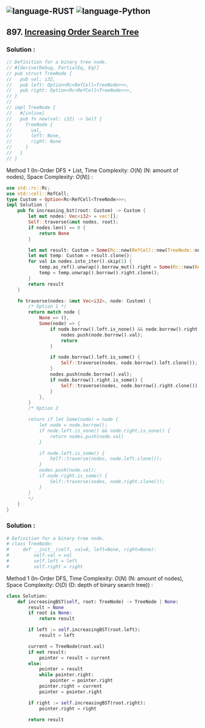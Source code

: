 ![language-RUST](https://img.shields.io/badge/RUST-8d4004?style=for-the-badge&logo=RUST)
![language-Python](https://img.shields.io/badge/Python-ffd43b?style=for-the-badge&logo=PYTHON)
---

## 897. [Increasing Order Search Tree](https://leetcode.com/problems/increasing-order-search-tree)

### Solution :

```rust
// Definition for a binary tree node.
// #[derive(Debug, PartialEq, Eq)]
// pub struct TreeNode {
//   pub val: i32,
//   pub left: Option<Rc<RefCell<TreeNode>>>,
//   pub right: Option<Rc<RefCell<TreeNode>>>,
// }
// 
// impl TreeNode {
//   #[inline]
//   pub fn new(val: i32) -> Self {
//     TreeNode {
//       val,
//       left: None,
//       right: None
//     }
//   }
// }
```

Method 1 (In-Order DFS + List, Time Complexity: $O(N)$ (N: amount of nodes), Space Complexity: $O(N)$) :
```rust
use std::rc::Rc;
use std::cell::RefCell;
type Custom = Option<Rc<RefCell<TreeNode>>>;
impl Solution {
    pub fn increasing_bst(root: Custom) -> Custom {
        let mut nodes: Vec<i32> = vec![];
        Self::traverse(&mut nodes, root);
        if nodes.len() == 0 {
            return None
        }

        let mut result: Custom = Some(Rc::new(RefCell::new(TreeNode::new(nodes[0]))));
        let mut temp: Custom = result.clone();
        for val in nodes.into_iter().skip(1) {
            temp.as_ref().unwrap().borrow_mut().right = Some(Rc::new(RefCell::new(TreeNode::new(val))));
            temp = temp.unwrap().borrow().right.clone();
        }
        return result
    }

    fn traverse(nodes: &mut Vec<i32>, node: Custom) {
        /* Option 1 */
        return match node {
            None => (),
            Some(node) => {
                if node.borrow().left.is_none() && node.borrow().right.is_none() {
                    nodes.push(node.borrow().val);
                    return
                }

                if node.borrow().left.is_some() {
                    Self::traverse(nodes, node.borrow().left.clone());
                }
                nodes.push(node.borrow().val);
                if node.borrow().right.is_some() {
                    Self::traverse(nodes, node.borrow().right.clone());
                }
            },
        }
        /* Option 2

        return if let Some(node) = node {
            let node = node.borrow();
            if node.left.is_none() && node.right.is_none() {
                return nodes.push(node.val)
            }

            if node.left.is_some() {
                Self::traverse(nodes, node.left.clone());
            }
            nodes.push(node.val);
            if node.right.is_some() {
                Self::traverse(nodes, node.right.clone());
            }
        }
        */
    }
}
```

### Solution :

```python
# Definition for a binary tree node.
# class TreeNode:
#     def __init__(self, val=0, left=None, right=None):
#         self.val = val
#         self.left = left
#         self.right = right
```

Method 1 (In-Order DFS, Time Complexity: $O(N)$ (N: amount of nodes), Space Complexity: $O(D)$ (D: depth of binary search tree)) :
```python
class Solution:
    def increasingBST(self, root: TreeNode) -> TreeNode | None:
        result = None
        if root is None:
            return result

        if left := self.increasingBST(root.left):
            result = left

        current = TreeNode(root.val)
        if not result:
            pointer = result = current
        else:
            pointer = result
            while pointer.right:
                pointer = pointer.right
            pointer.right = current
            pointer = pointer.right

        if right := self.increasingBST(root.right):
            pointer.right = right

        return result
```
